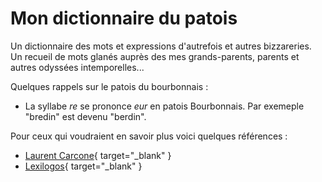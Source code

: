 # Mon dictionnaire du patois

Un dictionnaire des mots et expressions d'autrefois et autres bizzareries. Un recueil de mots glanés auprès des mes grands-parents, parents et autres odyssées intemporelles...

Quelques rappels sur le patois du bourbonnais :

* La syllabe _re_ se prononce _eur_ en patois Bourbonnais. Par exemeple "bredin" est devenu "berdin".

Pour ceux qui voudraient en savoir plus voici quelques références :

* [Laurent Carcone](https://zerotrois.fr/baignereau/bourbonnais/patois){ target="_blank" }
* [Lexilogos](https://www.lexilogos.com/bourbonnais_dictionnaire.htm){ target="_blank" }
